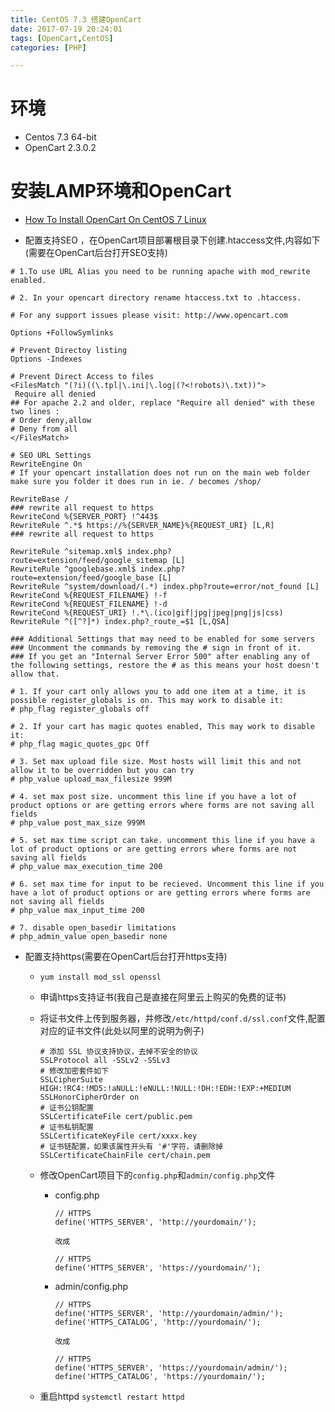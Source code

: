 ```yaml
---
title: CentOS 7.3 搭建OpenCart
date: 2017-07-19 20:24:01
tags: [OpenCart,CentOS]
categories: [PHP]

---
```

# 环境
- Centos 7.3 64-bit
- OpenCart 2.3.0.2

# 安装LAMP环境和OpenCart
- [How To Install OpenCart On CentOS 7 Linux](http://www.unixmen.com/install-opencart-centos-7-linux/)

- 配置支持SEO ，在OpenCart项目部署根目录下创建.htaccess文件,内容如下(需要在OpenCart后台打开SEO支持)
 <!-- more -->
  ```
  # 1.To use URL Alias you need to be running apache with mod_rewrite enabled.

  # 2. In your opencart directory rename htaccess.txt to .htaccess.

  # For any support issues please visit: http://www.opencart.com

  Options +FollowSymlinks

  # Prevent Directoy listing
  Options -Indexes

  # Prevent Direct Access to files
  <FilesMatch "(?i)((\.tpl|\.ini|\.log|(?<!robots)\.txt))">
   Require all denied
  ## For apache 2.2 and older, replace "Require all denied" with these two lines :
  # Order deny,allow
  # Deny from all
  </FilesMatch>

  # SEO URL Settings
  RewriteEngine On
  # If your opencart installation does not run on the main web folder make sure you folder it does run in ie. / becomes /shop/

  RewriteBase /
  ### rewrite all request to https
  RewriteCond %{SERVER_PORT} !^443$
  RewriteRule ^.*$ https://%{SERVER_NAME}%{REQUEST_URI} [L,R]
  ### rewrite all request to https

  RewriteRule ^sitemap.xml$ index.php?route=extension/feed/google_sitemap [L]
  RewriteRule ^googlebase.xml$ index.php?route=extension/feed/google_base [L]
  RewriteRule ^system/download/(.*) index.php?route=error/not_found [L]
  RewriteCond %{REQUEST_FILENAME} !-f
  RewriteCond %{REQUEST_FILENAME} !-d
  RewriteCond %{REQUEST_URI} !.*\.(ico|gif|jpg|jpeg|png|js|css)
  RewriteRule ^([^?]*) index.php?_route_=$1 [L,QSA]

  ### Additional Settings that may need to be enabled for some servers
  ### Uncomment the commands by removing the # sign in front of it.
  ### If you get an "Internal Server Error 500" after enabling any of the following settings, restore the # as this means your host doesn't allow that.

  # 1. If your cart only allows you to add one item at a time, it is possible register_globals is on. This may work to disable it:
  # php_flag register_globals off

  # 2. If your cart has magic quotes enabled, This may work to disable it:
  # php_flag magic_quotes_gpc Off

  # 3. Set max upload file size. Most hosts will limit this and not allow it to be overridden but you can try
  # php_value upload_max_filesize 999M

  # 4. set max post size. uncomment this line if you have a lot of product options or are getting errors where forms are not saving all fields
  # php_value post_max_size 999M

  # 5. set max time script can take. uncomment this line if you have a lot of product options or are getting errors where forms are not saving all fields
  # php_value max_execution_time 200

  # 6. set max time for input to be recieved. Uncomment this line if you have a lot of product options or are getting errors where forms are not saving all fields
  # php_value max_input_time 200

  # 7. disable open_basedir limitations
  # php_admin_value open_basedir none
  ```

- 配置支持https(需要在OpenCart后台打开https支持)

  - `yum install mod_ssl openssl`
  - 申请https支持证书(我自己是直接在阿里云上购买的免费的证书)
  - 将证书文件上传到服务器，并修改`/etc/httpd/conf.d/ssl.conf`文件,配置对应的证书文件(此处以阿里的说明为例子)
    ```
    # 添加 SSL 协议支持协议，去掉不安全的协议
    SSLProtocol all -SSLv2 -SSLv3
    # 修改加密套件如下
    SSLCipherSuite HIGH:!RC4:!MD5:!aNULL:!eNULL:!NULL:!DH:!EDH:!EXP:+MEDIUM
    SSLHonorCipherOrder on
    # 证书公钥配置
    SSLCertificateFile cert/public.pem
    # 证书私钥配置
    SSLCertificateKeyFile cert/xxxx.key
    # 证书链配置，如果该属性开头有 '#'字符，请删除掉
    SSLCertificateChainFile cert/chain.pem
    ```
  - 修改OpenCart项目下的`config.php`和`admin/config.php`文件

    - config.php
      ```
      // HTTPS
      define('HTTPS_SERVER', 'http://yourdomain/');

      改成

      // HTTPS
      define('HTTPS_SERVER', 'https://yourdomain/');

      ```

    - admin/config.php
      ```
      // HTTPS
      define('HTTPS_SERVER', 'http://yourdomain/admin/');
      define('HTTPS_CATALOG', 'http://yourdomain/');

      改成

      // HTTPS
      define('HTTPS_SERVER', 'https://yourdomain/admin/');
      define('HTTPS_CATALOG', 'https://yourdomain/');

      ```
   - 重启httpd `systemctl restart httpd`
